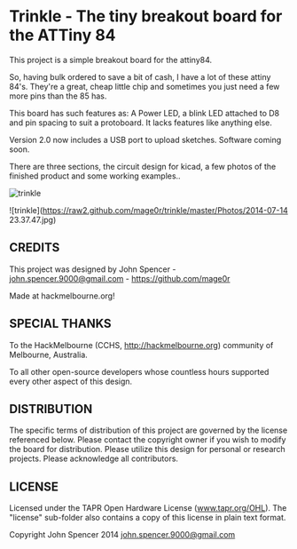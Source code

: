 Trinkle - The tiny breakout board for the ATTiny 84
=============

This project is a simple breakout board for the attiny84.

So, having bulk ordered to save a bit of cash, I have a lot of these attiny 84's.  They're a great, cheap little chip and sometimes you just need a few more pins than the 85 has.

This board has such features as: A Power LED, a blink LED attached to D8 and pin spacing to suit a protoboard.  It lacks features like anything else.

Version 2.0 now includes a USB port to upload sketches.  Software coming soon.

There are three sections, the circuit design for kicad, a few photos of the finished product and some working examples..


![trinkle](https://raw2.github.com/mage0r/trinkle/master/Photos/trinkle.v.1.0.png)

![trinkle](https://raw2.github.com/mage0r/trinkle/master/Photos/2014-07-14 23.37.47.jpg)


CREDITS
------------

This project was designed by John Spencer - john.spencer.9000@gmail.com - https://github.com/mage0r

Made at hackmelbourne.org!

SPECIAL THANKS
------------

To the HackMelbourne (CCHS, http://hackmelbourne.org) community of Melbourne, Australia.

To all other open-source developers whose countless hours supported every other aspect of this design.

DISTRIBUTION
------------
The specific terms of distribution of this project are governed by the
license referenced below. Please contact the copyright owner if you wish to modify the board for distribution. Please utilize this design for personal or research projects. Please acknowledge all contributors.

LICENSE
-------
Licensed under the TAPR Open Hardware License (www.tapr.org/OHL).
The "license" sub-folder also contains a copy of this license in plain text format.

Copyright John Spencer 2014
john.spencer.9000@gmail.com
